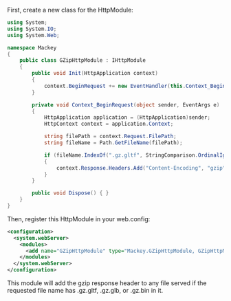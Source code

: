 First, create a new class for the HttpModule:

```csharp
using System;
using System.IO;
using System.Web;

namespace Mackey
{
    public class GZipHttpModule : IHttpModule
    {
        public void Init(HttpApplication context)
        {
            context.BeginRequest += new EventHandler(this.Context_BeginRequest);
        }

        private void Context_BeginRequest(object sender, EventArgs e)
        {
            HttpApplication application = (HttpApplication)sender;
            HttpContext context = application.Context;

            string filePath = context.Request.FilePath;
            string fileName = Path.GetFileName(filePath);

            if (fileName.IndexOf(".gz.gltf", StringComparison.OrdinalIgnoreCase) >= 0 || fileName.IndexOf(".gz.glb", StringComparison.OrdinalIgnoreCase) >= 0 || fileName.IndexOf(".gz.bin", StringComparison.OrdinalIgnoreCase) >= 0)
            {
                context.Response.Headers.Add("Content-Encoding", "gzip");
            }
        }

        public void Dispose() { }
    }
}
```

Then, register this HttpModule in your web.config:

```xml
<configuration>
  <system.webServer>
    <modules>
      <add name="GZipHttpModule" type="Mackey.GZipHttpModule, GZipHttpModule"/>
    </modules>
  </system.webServer>
</configuration>
```

This module will add the gzip response header to any file served if the requested file name has .gz.gltf, .gz.glb, or .gz.bin in it.